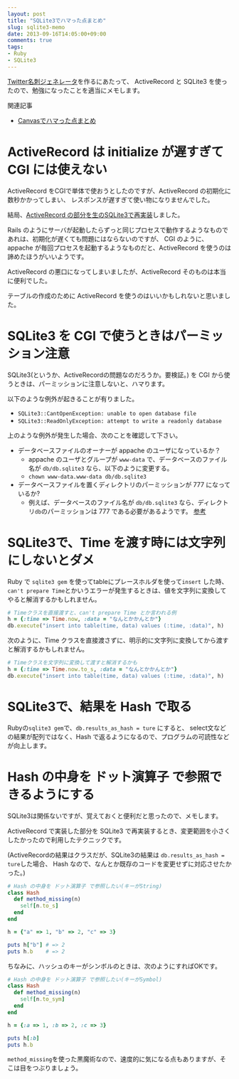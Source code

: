 ```yaml
---
layout: post
title: "SQLite3でハマった点まとめ"
slug: sqlite3-memo
date: 2013-09-16T14:05:00+09:00
comments: true
tags:
- Ruby
- SQLite3
---
```


[Twitter名刺ジェネレータ](http://gam0022.net/app/tmg/)を作るにあたって、
ActiveRecord と SQLite3 を使ったので、勉強になったことを適当にメモします。

関連記事

* [Canvasでハマった点まとめ](/blog/2013/09/16/canvas-memo/)


# ActiveRecord は initialize が遅すぎて CGI には使えない

ActiveRecord をCGIで単体で使おうとしたのですが、ActiveRecord の初期化に数秒かかってしまい、
レスポンスが遅すぎて使い物になりませんでした。

結局、[ActiveRecord の部分を生のSQLite3で再実装](https://github.com/gam0022/twitter-meishi-generator/blob/master/posts.rb)しました。

Rails のようにサーバが起動したらずっと同じプロセスで動作するようなものであれは、初期化が遅くても問題にはならないのですが、
CGI のように、appache が毎回プロセスを起動するようなものだと、ActiveRecord を使うのは諦めたほうがいいようです。

ActiveRecord の悪口になってしまいましたが、ActiveRecord そのものは本当に便利でした。

テーブルの作成のために ActiveRecord を使うのはいいかもしれないと思いました。


# SQLite3 を CGI で使うときはパーミッション注意

SQLite3(というか、ActiveRecordの問題なのだろうか。要検証。) を CGI から使うときは、パーミッションに注意しないと、ハマります。

以下のような例外が起きることが有りました。

* `SQLite3::CantOpenException: unable to open database file`
* `SQLite3::ReadOnlyException: attempt to write a readonly database`

上のような例外が発生した場合、次のことを確認して下さい。

* データベースファイルのオーナーが appache のユーザになっているか？
  * appache のユーザとグループが `www-data` で、データベースのファイル名が `db/db.sqlite3` なら、以下のように変更する。
  * `chown www-data.www-data db/db.sqlite3`
* データベースファイルを置くディレクトリのパーミッションが 777 になっているか?
  * 例えば、データベースのファイル名が `db/db.sqlite3` なら、ディレクトリ`db`のパーミッションは 777 である必要があるようです。
    [参考](http://d.hatena.ne.jp/yun_kichi/20100113/1263362175)


# SQLite3で、Time を渡す時には文字列にしないとダメ

Ruby で `sqlite3 gem` を使ってtableにプレースホルダを使って`insert` した時、
`can't prepare Time`とかいうエラーが発生するときは、値を文字列に変換してやると解消するかもしれません。

```ruby
# Timeクラスを直接渡すと、can't prepare Time とか言われる例
h = {:time => Time.now, :data = "なんとかかんとか"}
db.execute("insert into table(time, data) values (:time, :data)", h)
```

次のように、Time クラスを直接渡さずに、明示的に文字列に変換してから渡すと解消するかもしれません。

```ruby
# Timeクラスを文字列に変換して渡すと解消するかも
h = {:time => Time.now.to_s, :data = "なんとかかんとか"}
db.execute("insert into table(time, data) values (:time, :data)", h)
```

<!--more-->

# SQLite3で、結果を Hash で取る

Rubyの`sqlite3 gem`で、`db.results_as_hash = ture` にすると、
select文などの結果が配列ではなく、Hash で返るようになるので、プログラムの可読性などが向上します。


# Hash の中身を ドット演算子 で参照できるようにする

SQLite3は関係ないですが、覚えておくと便利だと思ったので、メモします。

ActiveRecord で実装した部分を SQLite3 で再実装するとき、変更範囲を小さくしたかったので利用したテクニックです。

(ActiveRecordの結果はクラスだが、SQLite3の結果は `db.results_as_hash = ture`した場合、
Hash なので、なんとか既存のコードを変更せずに対応させたかった。)

```ruby
# Hash の中身を ドット演算子 で参照したい(キーがString)
class Hash
  def method_missing(n)
    self[n.to_s]
  end
end

h = {"a" => 1, "b" => 2, "c" => 3}

puts h["b"] # => 2
puts h.b    # => 2
```

ちなみに、ハッシュのキーがシンボルのときは、次のようにすればOKです。

```ruby
# Hash の中身を ドット演算子 で参照したい(キーがSymbol)
class Hash
  def method_missing(n)
    self[n.to_sym]
  end
end

h = {:a => 1, :b => 2, :c => 3}

puts h[:b]
puts h.b
```

`method_missing`を使った黒魔術なので、速度的に気になる点もありますが、そこは目をつぶりましょう。
